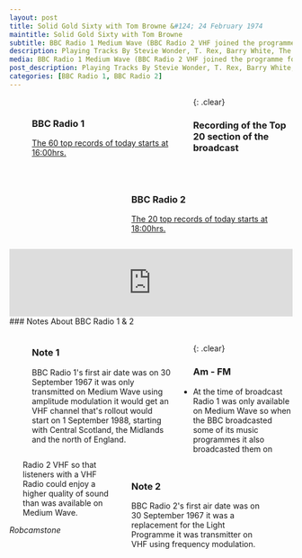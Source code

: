 ```yaml
---
layout: post
title: Solid Gold Sixty with Tom Browne &#124; 24 February 1974
maintitle: Solid Gold Sixty with Tom Browne
subtitle: BBC Radio 1 Medium Wave (BBC Radio 2 VHF joined the programme for the top 20)
description: Playing Tracks By Stevie Wonder, T. Rex, Barry White, The Stylistics, Diana Ross, Lena Zavaroni and others.
media: BBC Radio 1 Medium Wave (BBC Radio 2 VHF joined the programme for the top 20)
post_description: Playing Tracks By Stevie Wonder, T. Rex, Barry White, The Stylistics, Diana Ross, Lena Zavaroni and others.
categories: [BBC Radio 1, BBC Radio 2]
---
```


<figure class="fig1">
<h3 id="radio-1">BBC Radio 1</h3>
<p><a href="https://genome.ch.bbc.co.uk/schedules/radio1/england/1974-02-24#at-16.00">The 60 top records of today starts at 16:00hrs.</a></p>
</figure>

<figure class="fig2">
<figcaption>
<h3 id="radio-2">BBC Radio 2</h3>
<p><a href="https://genome.ch.bbc.co.uk/schedules/radio2/1974-02-24#at-18.00">The 20 top records of today starts at 18:00hrs.</a></p>

</figcaption>
</figure>

{: .clear}

### Recording of the Top 20 section of the broadcast
<iframe width="100%" height="120" src="https://www.mixcloud.com/widget/iframe/?hide_cover=1&feed=%2Fandyboyd%2Ftom-browne-uk-top-20-24-2-1974%2F" frameborder="0" ></iframe>
<br />
### Notes About BBC Radio 1 & 2

<figure class="fig1">
<h3 id="note-1">Note 1</h3>
<p>BBC Radio 1's first air date was on 30 September 1967 it was only transmitted on Medium Wave using amplitude modulation it would get an VHF channel that's rollout would start on 1 September 1988, starting with Central Scotland, the Midlands and the north of England.</p>
</figure>

<figure class="fig2">
<h3 id="note-2">Note 2</h3>
<p>BBC Radio 2's first air date was on 30 September 1967 it was a replacement for the Light Programme it was transmitter on VHF using frequency modulation.</P>
</figure>

<br />{: .clear}

### Am - FM
* At the time of broadcast Radio 1 was only available on Medium Wave so when the BBC broadcasted some of its music programmes it also broadcasted them on Radio 2 VHF so that listeners with a VHF Radio could enjoy a higher quality of sound than was available on Medium Wave.

<cite>Robcamstone</cite>

<style>
.fig1 {float:left; width:49%;}

.fig2 {float:right; width:49%;}

figcaption {float:left; width:100%;}

@media only screen and (max-width: 700px) {
.fig1, .fig2 {float:left; width:100%;}
figcaption {float:left; width:100%; margin-bottom: 10px;}
}
</style>
			
